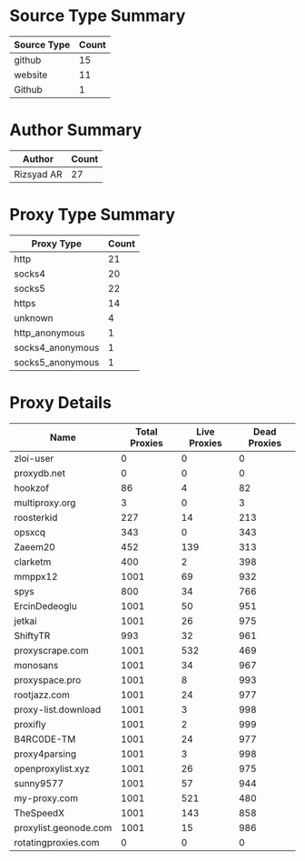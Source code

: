 # Source Type Summary

| Source Type | Count |
|-------------|-------|
| github | 15 |
| website | 11 |
| Github | 1 |


# Author Summary

| Author | Count |
|--------|-------|
| Rizsyad AR | 27 |


# Proxy Type Summary

| Proxy Type | Count |
|------------|-------|
| http | 21 |
| socks4 | 20 |
| socks5 | 22 |
| https | 14 |
| unknown | 4 |
| http_anonymous | 1 |
| socks4_anonymous | 1 |
| socks5_anonymous | 1 |


# Proxy Details

| Name | Total Proxies | Live Proxies | Dead Proxies |
|------|---------------|--------------|---------------|
| zloi-user | 0 | 0 | 0 |
| proxydb.net | 0 | 0 | 0 |
| hookzof | 86 | 4 | 82 |
| multiproxy.org | 3 | 0 | 3 |
| roosterkid | 227 | 14 | 213 |
| opsxcq | 343 | 0 | 343 |
| Zaeem20 | 452 | 139 | 313 |
| clarketm | 400 | 2 | 398 |
| mmppx12 | 1001 | 69 | 932 |
| spys | 800 | 34 | 766 |
| ErcinDedeoglu | 1001 | 50 | 951 |
| jetkai | 1001 | 26 | 975 |
| ShiftyTR | 993 | 32 | 961 |
| proxyscrape.com | 1001 | 532 | 469 |
| monosans | 1001 | 34 | 967 |
| proxyspace.pro | 1001 | 8 | 993 |
| rootjazz.com | 1001 | 24 | 977 |
| proxy-list.download | 1001 | 3 | 998 |
| proxifly | 1001 | 2 | 999 |
| B4RC0DE-TM | 1001 | 24 | 977 |
| proxy4parsing | 1001 | 3 | 998 |
| openproxylist.xyz | 1001 | 26 | 975 |
| sunny9577 | 1001 | 57 | 944 |
| my-proxy.com | 1001 | 521 | 480 |
| TheSpeedX | 1001 | 143 | 858 |
| proxylist.geonode.com | 1001 | 15 | 986 |
| rotatingproxies.com | 0 | 0 | 0 |
